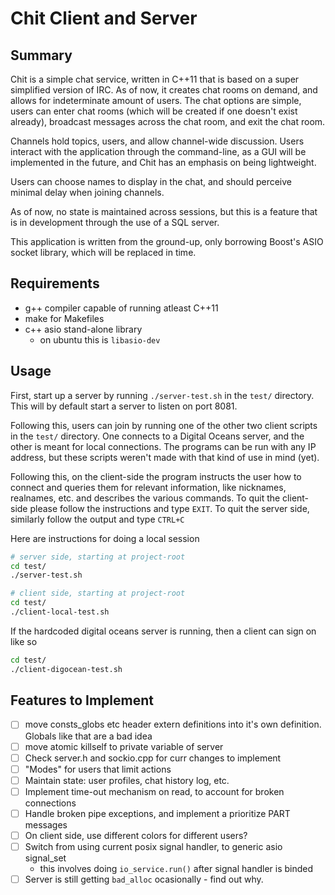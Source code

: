 # Chit Client and Server

## Summary

Chit is a simple chat service, written in C++11 that is based on a super simplified version of IRC.
As of now, it creates chat rooms on demand, and allows for indeterminate amount of users. The chat
options are simple, users can enter chat rooms (which will be created if one doesn't exist already),
broadcast messages across the chat room, and exit the chat room.

Channels hold topics, users, and allow channel-wide discussion. Users interact with the application
through the command-line, as a GUI will be implemented in the future, and Chit has an emphasis on
being lightweight. 

Users can choose names to display in the chat, and should perceive minimal delay when joining
channels.

As of now, no state is maintained across sessions, but this is a feature that is in development
through the use of a SQL server.

This application is written from the ground-up, only borrowing Boost's ASIO socket library, which
will be replaced in time.

## Requirements

- g++ compiler capable of running atleast C++11
- make for Makefiles
- c++ asio stand-alone library
	- on ubuntu this is `libasio-dev`

## Usage

First, start up a server by running `./server-test.sh` in the `test/` directory. This will by
default start a server to listen on port 8081.

Following this, users can join by running one of the other two client scripts in the `test/`
directory. One connects to a Digital Oceans server, and the other is meant for local connections.
The programs can be run with any IP address, but these scripts weren't made with that kind of
use in mind (yet).

Following this, on the client-side the program instructs the user how to connect and queries
them for relevant information, like nicknames, realnames, etc. and describes the various
commands. To quit the client-side please follow the instructions and type `EXIT`. To quit
the server side, similarly follow the output and type `CTRL+C`

Here are instructions for doing a local session
```bash
# server side, starting at project-root
cd test/
./server-test.sh
```

```bash
# client side, starting at project-root
cd test/
./client-local-test.sh
```

If the hardcoded digital oceans server is running, then a client can sign on like so
```bash
cd test/
./client-digocean-test.sh
```

## Features to Implement

- [ ] move consts_globs etc header extern definitions into it's own definition. Globals like that
	are a bad idea
- [ ] move atomic killself to private variable of server
- [ ] Check server.h and sockio.cpp for curr changes to implement
- [ ] "Modes" for users that limit actions
- [ ] Maintain state: user profiles, chat history log, etc.
- [ ] Implement time-out mechanism on read, to account for broken connections
- [ ] Handle broken pipe exceptions, and implement a prioritize PART messages
- [ ] On client side, use different colors for different users?
- [ ] Switch from using current posix signal handler, to generic asio signal_set
	- this involves doing `io_service.run()` after signal handler is binded
- [ ] Server is still getting `bad_alloc` ocasionally - find out why.
